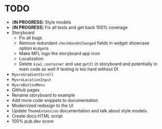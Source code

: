 # TODO

- (**IN PROGRESS**) Style models
- (**IN PROGRESS**) Fix all tests and get back 100% coverage
- Storyboard
  - Fix all bugs
  - Remove redundant `checkboxOnChanged` fields in widget showcase option `Widget`s
  - Make MFL logo the storyboard app icon
  - Localization
  - Delete `kiwi_container` and use `getIt` in storyboard and potentially in main code as well if testing is too hard without DI
- `MyoroGradientScroll`
- `MyoroLocationInput`
- `MyoroButtonMenu`
- GitHub pages
- Rename storyboard to example
- Add more code snippets to documentation
- Modernized redesign to the UI
- Update `ThemeExtension` documentation and talk about style models
- Create docs HTML script
- 100% pub.dev score
